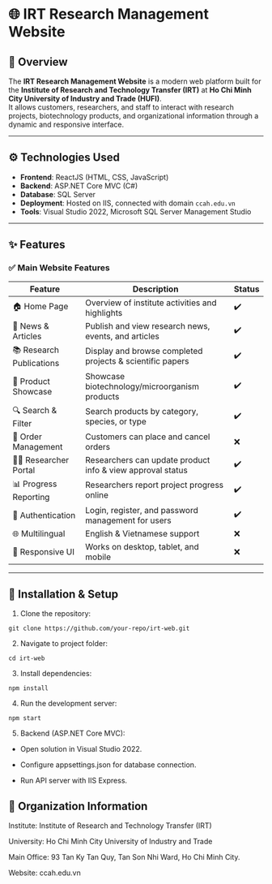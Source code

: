 # 🌐 IRT Research Management Website

## 📖 Overview

The **IRT Research Management Website** is a modern web platform built for the **Institute of Research and Technology Transfer (IRT)** at **Ho Chi Minh City University of Industry and Trade (HUFI)**.  
It allows customers, researchers, and staff to interact with research projects, biotechnology products, and organizational information through a dynamic and responsive interface.

---

## ⚙️ Technologies Used

- **Frontend**: ReactJS (HTML, CSS, JavaScript)
- **Backend**: ASP.NET Core MVC (C#)
- **Database**: SQL Server
- **Deployment**: Hosted on IIS, connected with domain `ccah.edu.vn`
- **Tools**: Visual Studio 2022, Microsoft SQL Server Management Studio

---

## ✨ Features

### ✅ Main Website Features

| Feature                  | Description                                                | Status |
| ------------------------ | ---------------------------------------------------------- | ------ |
| 🏠 Home Page             | Overview of institute activities and highlights            | ✔️     |
| 📰 News & Articles       | Publish and view research news, events, and articles       | ✔️     |
| 📚 Research Publications | Display and browse completed projects & scientific papers  | ✔️     |
| 🧪 Product Showcase      | Showcase biotechnology/microorganism products              | ✔️     |
| 🔍 Search & Filter       | Search products by category, species, or type              | ✔️     |
| 🛒 Order Management      | Customers can place and cancel orders                      | ❌     |
| 👩‍🔬 Researcher Portal     | Researchers can update product info & view approval status | ✔️     |
| 📊 Progress Reporting    | Researchers report project progress online                 | ✔️     |
| 🔐 Authentication        | Login, register, and password management for users         | ✔️     |
| 🌐 Multilingual          | English & Vietnamese support                               | ❌     |
| 📱 Responsive UI         | Works on desktop, tablet, and mobile                       | ❌     |

---

## 🚀 Installation & Setup

1. Clone the repository:

```
git clone https://github.com/your-repo/irt-web.git
```

2. Navigate to project folder:

```
cd irt-web
```

3. Install dependencies:

```
npm install
```

4. Run the development server:

```
npm start
```

5. Backend (ASP.NET Core MVC):

- Open solution in Visual Studio 2022.

- Configure appsettings.json for database connection.

- Run API server with IIS Express.

## 🏢 Organization Information

Institute: Institute of Research and Technology Transfer (IRT)

University: Ho Chi Minh City University of Industry and Trade

Main Office: 93 Tan Ky Tan Quy, Tan Son Nhi Ward, Ho Chi Minh City.

Website: ccah.edu.vn
